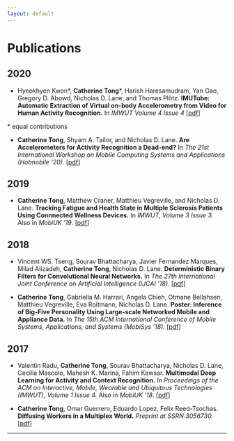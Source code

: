 ```yaml
---
layout: default
---
```


# [](#nn)Publications 

## [](#nn) 2020

* Hyeokhyen Kwon\*, __Catherine Tong__\*, Harish Haresamudram, Yan Gao, Gregory D. Abowd, Nicholas D. Lane, and Thomas Plötz. __IMUTube: Automatic Extraction of
Virtual on-body Accelerometry from Video for Human Activity Recognition.__ In *IMWUT Volume 4 Issue 4* [[pdf](https://arxiv.org/pdf/2006.05675.pdf)]

\* equal contributions



* __Catherine Tong__, Shyam A. Tailor, and Nicholas D. Lane. __Are Accelerometers for Activity Recognition a Dead-end?__ In *The 21st International Workshop on Mobile Computing Systems and Applications (Hotmobile '20).* [[pdf](https://arxiv.org/pdf/2001.08111.pdf)]

## [](#nn) 2019

* __Catherine Tong__, Matthew Craner, Matthieu Vegreville, and Nicholas D. Lane. __Tracking Fatigue and Health State in Multiple Sclerosis Patients Using Connnected Wellness Devices.__ In *IMWUT, Volume 3 Issue 3.* Also in *MobiUK '19*. [[pdf](https://egctong.github.io/research/ms.pdf)]

## [](#nn) 2018

* Vincent WS. Tseng, Sourav Bhattacharya, Javier Fernandez Marques, Milad Alizadeh, __Catherine Tong__, Nicholas D. Lane. __Deterministic Binary Filters for Convolutional Neural Networks.__ In *The 27th International Joint Conference on Artificial Intelligence (IJCAI '18).* [[pdf](https://www.ijcai.org/proceedings/2018/0380.pdf)]

* __Catherine Tong__, Gabriella M. Harrari, Angela Chieh, Otmane Bellahsen, Matthieu Vegreville, Eva Roitmann, Nicholas D. Lane. __Poster: Inference of Big-Five Personality Using Large-scale Networked Mobile
and Appliance Data.__ In *The 15th ACM International Conference of Mobile Systems, Applications, and Systems (MobiSys '18).* [[pdf](https://egctong.github.io/research/personality.pdf)]


## [](#nn) 2017

* Valentin Radu, __Catherine Tong__, Sourav Bhattacharya, Nicholas D. Lane, Cecilia Mascolo, Mahesh K. Marina, Fahim Kawsar. __Multimodal Deep Learning for Activity and Context Recognition.__ In *Proceedings of the ACM on Interactive, Mobile, Wearable and Ubiquitous Technologies (IMWUT), Volume 1 Issue 4.* Also in *MobiUK '18*. [[pdf](https://egctong.github.io/research/multimodal.pdf)]


* __Catherine Tong__, Omar Guerrero, Eduardo Lopez, Felix Reed-Tsochas. __Diffusing Workers in a Multiplex World.__ *Preprint at SSRN:3056730.*  [[pdf](https://egctong.github.io/research/lfn.pdf)]


***


<!-- # [](#nn)Current Projects

Here are some projects that I'm currently working on:
* Wearable Cameras for Activity Recognition (collaboration with Dr. Aiden Doherty at the Oxford Big Data Institute)
* Domain Adaptation on inertial sensor data
* Graph Neural Networks on EHR data
* Understanding How Network Topology Impact Graph Neural Networks
* .... 

***
 -->